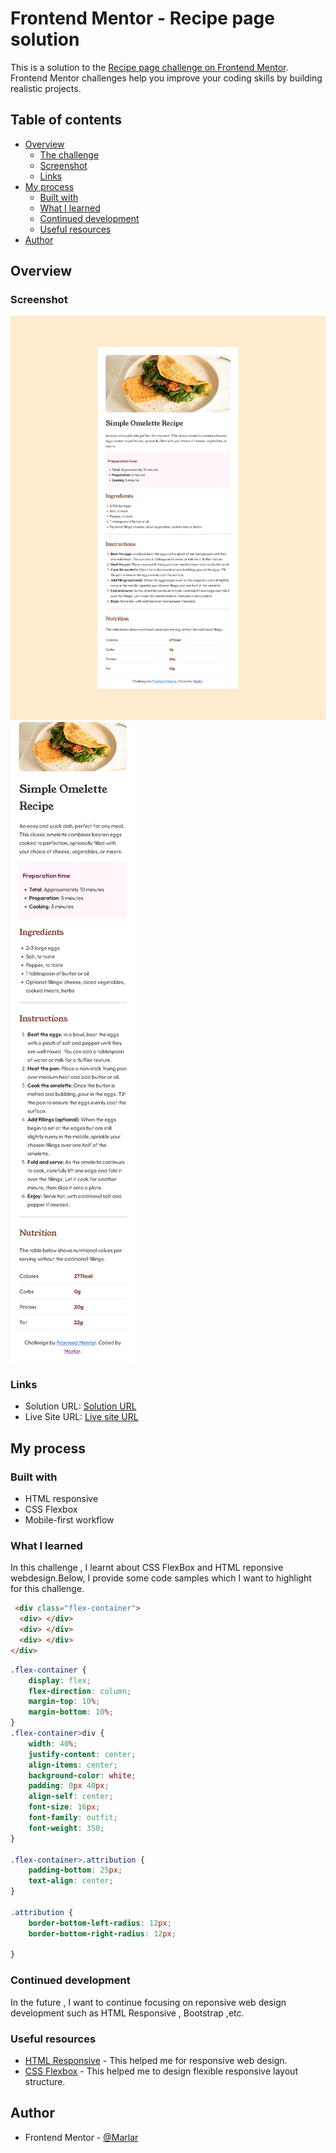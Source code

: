 # Frontend Mentor - Recipe page solution

This is a solution to the [Recipe page challenge on Frontend Mentor](https://www.frontendmentor.io/challenges/recipe-page-KiTsR8QQKm). Frontend Mentor challenges help you improve your coding skills by building realistic projects. 

## Table of contents

- [Overview](#overview)
  - [The challenge](#the-challenge)
  - [Screenshot](#screenshot)
  - [Links](#links)
- [My process](#my-process)
  - [Built with](#built-with)
  - [What I learned](#what-i-learned)
  - [Continued development](#continued-development)
  - [Useful resources](#useful-resources)
- [Author](#author)

## Overview

### Screenshot

![Desktop design preview of my solution](./design/created_by_ML/Desktop_design_byML.png)
![Mobile design preview of my solution](./design/created_by_ML/Mobile_design_byML.png)

### Links

- Solution URL: [Solution URL](https://www.frontendmentor.io/solutions/responsive-recipe-page-using-css-flexbox-and-html-responsive-sTt3ONBQgd)
- Live Site URL: [Live site URL](https://marlar-tz.github.io/Responsive_Recipe_Page/)

## My process

### Built with

- HTML responsive
- CSS Flexbox
- Mobile-first workflow

### What I learned

In this challenge , I learnt about CSS FlexBox and HTML reponsive webdesign.Below, I provide some code samples which I want to highlight for this challenge. 

```html
 <div class="flex-container">
  <div> </div>
  <div> </div>
  <div> </div>
</div> 
```
```css
.flex-container {
    display: flex;
    flex-direction: column;
    margin-top: 10%;
    margin-bottom: 10%;
}
.flex-container>div {
    width: 40%;
    justify-content: center;
    align-items: center;
    background-color: white;
    padding: 0px 40px;
    align-self: center;
    font-size: 16px;
    font-family: outfit;
    font-weight: 350;
}

.flex-container>.attribution {
    padding-bottom: 25px;
    text-align: center;
}

.attribution {
    border-bottom-left-radius: 12px;
    border-bottom-right-radius: 12px;

}
```

### Continued development

In the future , I want to continue focusing on reponsive web design development such as HTML Responsive , Bootstrap ,etc.



### Useful resources

- [HTML Responsive](https://www.w3schools.com/html/html_responsive.asp) - This helped me for responsive web design.
- [CSS Flexbox](https://www.w3schools.com/css/css3_flexbox.asp) - This helped me to design flexible responsive layout structure.


## Author

- Frontend Mentor - [@Marlar](https://www.frontendmentor.io/profile/marlar-tz)


